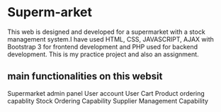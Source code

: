 # Superm-arket

This web is designed and developed for a supermarket with a stock management system.I have used HTML, CSS, JAVASCRIPT, AJAX with Bootstrap 3 for frontend development and PHP used for backend development. This is my practice project and also an assignment.

## main functionalities on this websit

Supermarket admin panel
User account
User Cart
Product ordering capablity
Stock Ordering Capability
Supplier Management Capability
